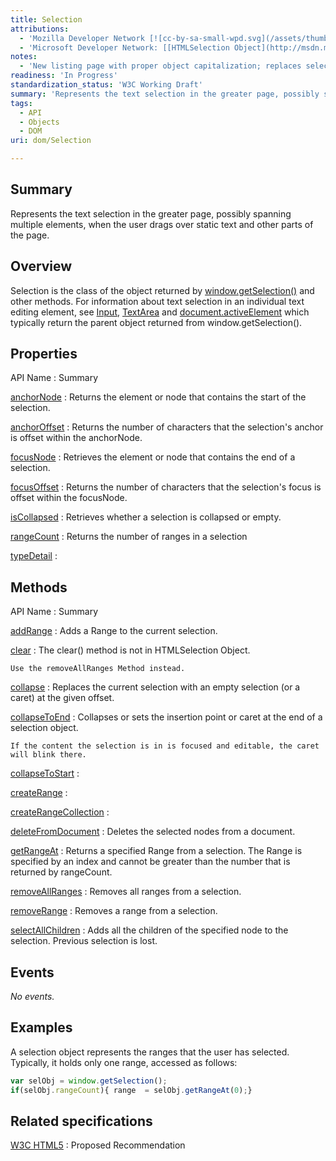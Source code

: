 ```yaml
---
title: Selection
attributions:
  - 'Mozilla Developer Network [![cc-by-sa-small-wpd.svg](/assets/thumb/8/8c/cc-by-sa-small-wpd.svg/120px-cc-by-sa-small-wpd.svg.png)](http://creativecommons.org/licenses/by-sa/3.0/us/): [[Selection Object](https://developer.mozilla.org/en-US/docs/Web/API/Selection) Article]'
  - 'Microsoft Developer Network: [[HTMLSelection Object](http://msdn.microsoft.com/en-us/library/ie/ff974359(v=vs.85).aspx) Article]'
notes:
  - 'New listing page with proper object capitalization; replaces selection.'
readiness: 'In Progress'
standardization_status: 'W3C Working Draft'
summary: 'Represents the text selection in the greater page, possibly spanning multiple elements, when the user drags over static text and other parts of the page.'
tags:
  - API
  - Objects
  - DOM
uri: dom/Selection

---
```

## <span>Summary</span>

Represents the text selection in the greater page, possibly spanning multiple elements, when the user drags over static text and other parts of the page.

## <span>Overview</span>

Selection is the class of the object returned by [window.getSelection()](/dom/Window/getSelection) and other methods. For information about text selection in an individual text editing element, see [Input](/dom/HTMLInputElement), [TextArea](/dom/HTMLTextAreaElement) and [document.activeElement](/dom/Document/activeElement) which typically return the parent object returned from window.getSelection().

## <span>Properties</span>

API Name
:   Summary

[anchorNode](/dom/Selection/anchorNode)
:   Returns the element or node that contains the start of the selection.

[anchorOffset](/dom/Selection/anchorOffset)
:   Returns the number of characters that the selection's anchor is offset within the anchorNode.

[focusNode](/dom/Selection/focusNode)
:   Retrieves the element or node that contains the end of a selection.

[focusOffset](/dom/Selection/focusOffset)
:   Returns the number of characters that the selection's focus is offset within the focusNode.

[isCollapsed](/dom/Selection/isCollapsed)
:   Retrieves whether a selection is collapsed or empty.

[rangeCount](/dom/Selection/rangeCount)
:   Returns the number of ranges in a selection

[typeDetail](/dom/Selection/typeDetail)
:

## <span>Methods</span>

API Name
:   Summary

[addRange](/dom/Selection/addRange)
:   Adds a Range to the current selection.

[clear](/dom/Selection/clear)
:   The clear() method is not in HTMLSelection Object.

    Use the removeAllRanges Method instead.

[collapse](/dom/Selection/collapse)
:   Replaces the current selection with an empty selection (or a caret) at the given offset.

[collapseToEnd](/dom/Selection/collapseToEnd)
:   Collapses or sets the insertion point or caret at the end of a selection object.

    If the content the selection is in is focused and editable, the caret will blink there.

[collapseToStart](/dom/Selection/collapseToStart)
:

[createRange](/dom/Selection/createRange)
:

[createRangeCollection](/dom/Selection/createRangeCollection)
:

[deleteFromDocument](/dom/Selection/deleteFromDocument)
:   Deletes the selected nodes from a document.

[getRangeAt](/dom/Selection/getRangeAt)
:   Returns a specified Range from a selection. The Range is specified by an index and cannot be greater than the number that is returned by rangeCount.

[removeAllRanges](/dom/Selection/removeAllRanges)
:   Removes all ranges from a selection.

[removeRange](/dom/Selection/removeRange)
:   Removes a range from a selection.

[selectAllChildren](/dom/Selection/selectAllChildren)
:   Adds all the children of the specified node to the selection. Previous selection is lost.

## <span>Events</span>

*No events.*

## <span>Examples</span>

A selection object represents the ranges that the user has selected. Typically, it holds only one range, accessed as follows:

``` js
var selObj = window.getSelection();
if(selObj.rangeCount){ range  = selObj.getRangeAt(0);}
```

## <span>Related specifications</span>

[W3C HTML5](http://www.w3.org/TR/html5/)
:   Proposed Recommendation

